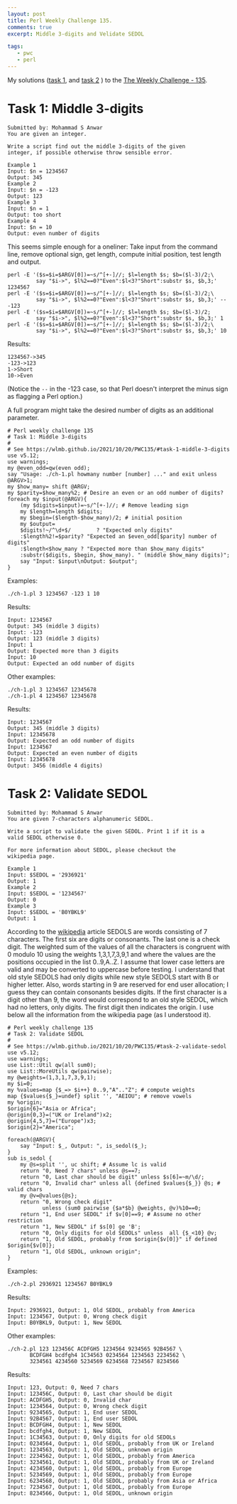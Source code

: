 ```yaml
---
layout: post
title: Perl Weekly Challenge 135.
comments: true
excerpt: Middle 3-digits and Velidate SEDOL

tags:
   - pwc
   - perl
---
```


My solutions
([task 1](https://github.com/wlmb/perlweeklychallenge-club/blob/master/challenge-135/wlmb/perl/ch-1.pl),
and
[task 2](https://github.com/wlmb/perlweeklychallenge-club/blob/master/challenge-135/wlmb/perl/ch-2.pl)
)
to the  [The Weekly Challenge - 135](https://theweeklychallenge.org/blog/perl-weekly-challenge-135).


# Task 1: Middle 3-digits

    Submitted by: Mohammad S Anwar
    You are given an integer.

    Write a script find out the middle 3-digits of the given
    integer, if possible otherwise throw sensible error.

    Example 1
    Input: $n = 1234567
    Output: 345
    Example 2
    Input: $n = -123
    Output: 123
    Example 3
    Input: $n = 1
    Output: too short
    Example 4
    Input: $n = 10
    Output: even number of digits

This seems simple enough for a oneliner: Take input from the
command line, remove optional sign, get length, compute
initial position, test length and output.

    perl -E '($s=$i=$ARGV[0])=~s/^[+-]//; $l=length $s; $b=($l-3)/2;\
             say "$i->", $l%2==0?"Even":$l<3?"Short":substr $s, $b,3;' 1234567
    perl -E '($s=$i=$ARGV[0])=~s/^[+-]//; $l=length $s; $b=($l-3)/2;\
             say "$i->", $l%2==0?"Even":$l<3?"Short":substr $s, $b,3;' -- -123
    perl -E '($s=$i=$ARGV[0])=~s/^[+-]//; $l=length $s; $b=($l-3)/2;
             say "$i->", $l%2==0?"Even":$l<3?"Short":substr $s, $b,3;' 1
    perl -E '($s=$i=$ARGV[0])=~s/^[+-]//; $l=length $s; $b=($l-3)/2;\
             say "$i->", $l%2==0?"Even":$l<3?"Short":substr $s, $b,3;' 10

Results:

    1234567->345
    -123->123
    1->Short
    10->Even

(Notice the `--` in the -123 case, so that Perl doesn't
interpret the minus sign as flagging a Perl option.)

A full program might take the desired number of digits as an
additional parameter.

    # Perl weekly challenge 135
    # Task 1: Middle 3-digits
    #
    # See https://wlmb.github.io/2021/10/20/PWC135/#task-1-middle-3-digits
    use v5.12;
    use warnings;
    my @even_odd=qw(even odd);
    say "Usage: ./ch-1.pl howmany number [number] ..." and exit unless @ARGV>1;
    my $how_many= shift @ARGV;
    my $parity=$how_many%2; # Desire an even or an odd number of digits?
    foreach my $input(@ARGV){
        (my $digits=$input)=~s/^[+-]//; # Remove leading sign
        my $length=length $digits;
        my $begin=($length-$how_many)/2; # initial position
        my $output=
    	$digits!~/^\d+$/        ? "Expected only digits"
    	:$length%2!=$parity? "Expected an $even_odd[$parity] number of digits"
    	:$length<$how_many ? "Expected more than $how_many digits"
    	:substr($digits, $begin, $how_many). " (middle $how_many digits)";
        say "Input: $input\nOutput: $output";
    }

Examples:

    ./ch-1.pl 3 1234567 -123 1 10

Results:

    Input: 1234567
    Output: 345 (middle 3 digits)
    Input: -123
    Output: 123 (middle 3 digits)
    Input: 1
    Output: Expected more than 3 digits
    Input: 10
    Output: Expected an odd number of digits

Other examples:

    ./ch-1.pl 3 1234567 12345678
    ./ch-1.pl 4 1234567 12345678

Results:

    Input: 1234567
    Output: 345 (middle 3 digits)
    Input: 12345678
    Output: Expected an odd number of digits
    Input: 1234567
    Output: Expected an even number of digits
    Input: 12345678
    Output: 3456 (middle 4 digits)


# Task 2: Validate SEDOL

    Submitted by: Mohammad S Anwar
    You are given 7-characters alphanumeric SEDOL.

    Write a script to validate the given SEDOL. Print 1 if it is a
    valid SEDOL otherwise 0.

    For more information about SEDOL, please checkout the
    wikipedia page.

    Example 1
    Input: $SEDOL = '2936921'
    Output: 1
    Example 2
    Input: $SEDOL = '1234567'
    Output: 0
    Example 3
    Input: $SEDOL = 'B0YBKL9'
    Output: 1

According to the
[wikipedia](https://en.wikipedia.org/wiki/SEDOL) article SEDOLS are words consisting of 7 characters. The first six
are digits or consonants. The last one is a check digit. The
weighted sum of the values of all the characters is congruent with 0
modulo 10 using the weights 1,3,1,7,3,9,1 and where the values are
the positions occupied in the list 0..9,A..Z. I assume that lower case
letters are valid and may be converted to uppercase before
testing. I understand that old style SEDOLS had only
digits while new style SEDOLS start with B or higher
letter. Also, words starting in 9 are reserved for end user
allocation; I guess they can contain consonants besides
digits. If the first character is a digit other than 9, the
word would correspond to an old style SEDOL, which had no
letters, only digits. The first digit then indicates the
origin. I use below all the information from the wikipedia
page (as I understood it).

    # Perl weekly challenge 135
    # Task 2: Validate SEDOL
    #
    # See https://wlmb.github.io/2021/10/20/PWC135/#task-2-validate-sedol
    use v5.12;
    use warnings;
    use List::Util qw(all sum0);
    use List::MoreUtils qw(pairwise);
    my @weights=(1,3,1,7,3,9,1);
    my $i=0;
    my %values=map {$_=> $i++} 0..9,"A".."Z"; # compute weights
    map {$values{$_}=undef} split '', "AEIOU"; # remove vowels
    my %origin;
    $origin{6}="Asia or Africa";
    @origin{0,3}=("UK or Ireland")x2;
    @origin{4,5,7}=("Europe")x3;
    $origin{2}="America";

    foreach(@ARGV){
        say "Input: $_, Output: ", is_sedol($_);
    }
    sub is_sedol {
        my @s=split '', uc shift; # Assume lc is valid
        return "0, Need 7 chars" unless @s==7;
        return "0, Last char should be digit" unless $s[6]=~m/\d/;
        return "0, Invalid char" unless all {defined $values{$_}} @s; # valid chars
        my @v=@values{@s};
        return "0, Wrong check digit"
               unless (sum0 pairwise {$a*$b} @weights, @v)%10==0;
        return "1, End user SEDOL" if $v[0]==9; # Assume no other restriction
        return "1, New SEDOL" if $s[0] ge 'B';
        return "0, Only digits for old SEDOLs" unless  all {$_<10} @v;
        return "1, Old SEDOL, probably from $origin{$v[0]}" if defined $origin{$v[0]};
        return "1, Old SEDOL, unknown origin";
    }

Examples:

    ./ch-2.pl 2936921 1234567 B0YBKL9

Results:

    Input: 2936921, Output: 1, Old SEDOL, probably from America
    Input: 1234567, Output: 0, Wrong check digit
    Input: B0YBKL9, Output: 1, New SEDOL

Other examples:

    ./ch-2.pl 123 123456C ACDFGH5 1234564 9234565 92B4567 \
           BCDFGH4 bcdfgh4 1C34563 0234564 1234563 2234562 \
           3234561 4234560 5234569 6234568 7234567 8234566

Results:

    Input: 123, Output: 0, Need 7 chars
    Input: 123456C, Output: 0, Last char should be digit
    Input: ACDFGH5, Output: 0, Invalid char
    Input: 1234564, Output: 0, Wrong check digit
    Input: 9234565, Output: 1, End user SEDOL
    Input: 92B4567, Output: 1, End user SEDOL
    Input: BCDFGH4, Output: 1, New SEDOL
    Input: bcdfgh4, Output: 1, New SEDOL
    Input: 1C34563, Output: 0, Only digits for old SEDOLs
    Input: 0234564, Output: 1, Old SEDOL, probably from UK or Ireland
    Input: 1234563, Output: 1, Old SEDOL, unknown origin
    Input: 2234562, Output: 1, Old SEDOL, probably from America
    Input: 3234561, Output: 1, Old SEDOL, probably from UK or Ireland
    Input: 4234560, Output: 1, Old SEDOL, probably from Europe
    Input: 5234569, Output: 1, Old SEDOL, probably from Europe
    Input: 6234568, Output: 1, Old SEDOL, probably from Asia or Africa
    Input: 7234567, Output: 1, Old SEDOL, probably from Europe
    Input: 8234566, Output: 1, Old SEDOL, unknown origin
